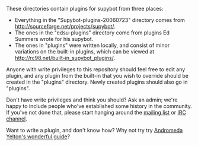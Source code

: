 These directories contain plugins for supybot from three places:

* Everything in the "Supybot-plugins-20060723" directory comes from 
  http://sourceforge.net/projects/supybot/.  
* The ones in the "edsu-plugins" directory come from plugins Ed 
  Summers wrote for his supybot.  
* The ones in "plugins" were written locally, and consist of minor 
  variations on the built-in plugins, which can be viewed at
  http://rc98.net/built-in_supybot_plugins/.

Anyone with write privileges to this repository should feel free to
edit any plugin, and any plugin from the built-in that you wish to
override should be created in the "plugins" directory.  Newly created 
plugins should also go in "plugins".

Don't have write privileges and think you should?  Ask an admin; we're happy to include people who've established some history in the community.  If you've not done that, please start hanging around the [mailing list](https://listserv.nd.edu/cgi-bin/wa?SUBED1=CODE4LIB&A=1) or [IRC channel](http://code4lib.org/irc).

Want to write a plugin, and don't know how? Why not try try [Andromeda Yelton's wonderful guide](http://andromedayelton.com/blog/2012/06/09/i-wrote-a-plugin-for-zoia-in-code4lib-irc-heres-how/)?
